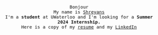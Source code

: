 <p align="center">
  <samp>Bonjour</samp>
  <br>
  <samp>My name is <a target="_blank" href="https://sdey.dev/">Shreyans</a></samp>
    <br>
  <samp>I'm a <b>student</b> at UWaterloo and I'm looking for a <b>Summer 2024 Internship.</b></a></samp>
    <br>
  <samp>Here is a copy of my <a target="_blank" href="https://drive.google.com/file/d/1cYcd9ePOjBS5sl5csXguOhB1cGebaaFd/view?usp=sharing">resume</a> and my <a target="_blank" href="https://www.linkedin.com/in/sdey02/">LinkedIn</a> </b></a></samp>
  <br>
</p>



